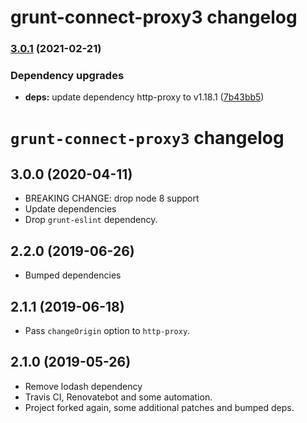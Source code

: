 # grunt-connect-proxy3 changelog

### [3.0.1](https://github.com/ext/grunt-connect-proxy/compare/v3.0.0...v3.0.1) (2021-02-21)

### Dependency upgrades

-   **deps:** update dependency http-proxy to v1.18.1 ([7b43bb5](https://github.com/ext/grunt-connect-proxy/commit/7b43bb5d7f743300e99c84c38a6ec5bf2ddba664))

# `grunt-connect-proxy3` changelog

## 3.0.0 (2020-04-11)

-   BREAKING CHANGE: drop node 8 support
-   Update dependencies
-   Drop `grunt-eslint` dependency.

## 2.2.0 (2019-06-26)

-   Bumped dependencies

## 2.1.1 (2019-06-18)

-   Pass `changeOrigin` option to `http-proxy`.

## 2.1.0 (2019-05-26)

-   Remove lodash dependency
-   Travis CI, Renovatebot and some automation.
-   Project forked again, some additional patches and bumped deps.
